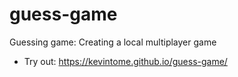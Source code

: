 # guess-game
Guessing game: Creating a local multiplayer game

- Try out: https://kevintome.github.io/guess-game/